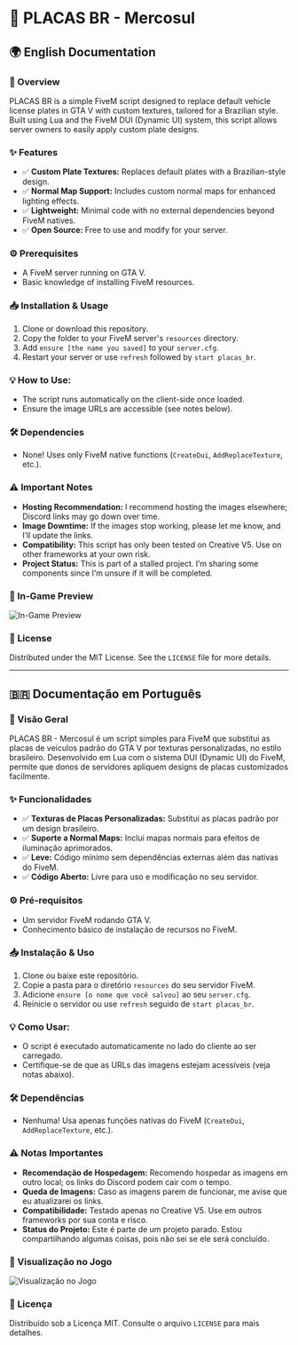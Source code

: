 # 🚗 PLACAS BR - Mercosul

## 🌍 English Documentation

### 📖 Overview
PLACAS BR is a simple FiveM script designed to replace default vehicle license plates in GTA V with custom textures, tailored for a Brazilian style. Built using Lua and the FiveM DUI (Dynamic UI) system, this script allows server owners to easily apply custom plate designs.

### ✨ Features
- ✅ **Custom Plate Textures:** Replaces default plates with a Brazilian-style design.
- ✅ **Normal Map Support:** Includes custom normal maps for enhanced lighting effects.
- ✅ **Lightweight:** Minimal code with no external dependencies beyond FiveM natives.
- ✅ **Open Source:** Free to use and modify for your server.

### ⚙️ Prerequisites
- A FiveM server running on GTA V.
- Basic knowledge of installing FiveM resources.

### 📥 Installation & Usage
1. Clone or download this repository.
2. Copy the folder to your FiveM server's `resources` directory.
3. Add `ensure [the name you saved]` to your `server.cfg`.
4. Restart your server or use `refresh` followed by `start placas_br`.

### 💡 How to Use:
- The script runs automatically on the client-side once loaded.
- Ensure the image URLs are accessible (see notes below).

### 🛠️ Dependencies
- None! Uses only FiveM native functions (`CreateDui`, `AddReplaceTexture`, etc.).

### ⚠️ Important Notes
- **Hosting Recommendation:** I recommend hosting the images elsewhere; Discord links may go down over time.
- **Image Downtime:** If the images stop working, please let me know, and I’ll update the links.
- **Compatibility:** This script has only been tested on Creative V5. Use on other frameworks at your own risk.
- **Project Status:** This is part of a stalled project. I’m sharing some components since I’m unsure if it will be completed.

### 📸 In-Game Preview
![In-Game Preview](https://i.postimg.cc/rcBN39DD/image.png)

### 📝 License
Distributed under the MIT License. See the `LICENSE` file for more details.

---

## 🇧🇷 Documentação em Português

### 📖 Visão Geral
PLACAS BR - Mercosul é um script simples para FiveM que substitui as placas de veículos padrão do GTA V por texturas personalizadas, no estilo brasileiro. Desenvolvido em Lua com o sistema DUI (Dynamic UI) do FiveM, permite que donos de servidores apliquem designs de placas customizados facilmente.

### ✨ Funcionalidades
- ✅ **Texturas de Placas Personalizadas:** Substitui as placas padrão por um design brasileiro.
- ✅ **Suporte a Normal Maps:** Inclui mapas normais para efeitos de iluminação aprimorados.
- ✅ **Leve:** Código mínimo sem dependências externas além das nativas do FiveM.
- ✅ **Código Aberto:** Livre para uso e modificação no seu servidor.

### ⚙️ Pré-requisitos
- Um servidor FiveM rodando GTA V.
- Conhecimento básico de instalação de recursos no FiveM.

### 📥 Instalação & Uso
1. Clone ou baixe este repositório.
2. Copie a pasta para o diretório `resources` do seu servidor FiveM.
3. Adicione `ensure [o nome que você salvou]` ao seu `server.cfg`.
4. Reinicie o servidor ou use `refresh` seguido de `start placas_br`.

### 💡 Como Usar:
- O script é executado automaticamente no lado do cliente ao ser carregado.
- Certifique-se de que as URLs das imagens estejam acessíveis (veja notas abaixo).

### 🛠️ Dependências
- Nenhuma! Usa apenas funções nativas do FiveM (`CreateDui`, `AddReplaceTexture`, etc.).

### ⚠️ Notas Importantes
- **Recomendação de Hospedagem:** Recomendo hospedar as imagens em outro local; os links do Discord podem cair com o tempo.
- **Queda de Imagens:** Caso as imagens parem de funcionar, me avise que eu atualizarei os links.
- **Compatibilidade:** Testado apenas no Creative V5. Use em outros frameworks por sua conta e risco.
- **Status do Projeto:** Este é parte de um projeto parado. Estou compartilhando algumas coisas, pois não sei se ele será concluído.

### 📸 Visualização no Jogo
![Visualização no Jogo](https://i.postimg.cc/rcBN39DD/image.png)

### 📝 Licença
Distribuído sob a Licença MIT. Consulte o arquivo `LICENSE` para mais detalhes.
